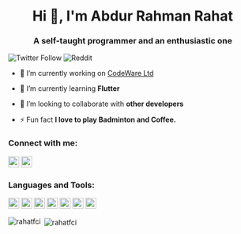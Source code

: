 <h1 align="center">Hi 👋, I'm Abdur Rahman Rahat</h1>
<h3 align="center">A self-taught programmer and an enthusiastic one</h3>

![Twitter Follow](https://img.shields.io/twitter/follow/AbdurRa02110237?label=Abdur%20Rahman&logo=twitter&logoColor=r&style=for-the-badge)
![Reddit](https://img.shields.io/reddit/user-karma/combined/rahat_fci?color=%23E85E1A&label=Rahat%20Rahman&logo=reddit&logoColor=white&style=for-the-badge)

- 🔭 I’m currently working on [CodeWare Ltd](https://codewareltd.com/)

- 🌱 I’m currently learning **Flutter**

- 👯 I’m looking to collaborate with **other developers**

- ⚡ Fun fact **I love to play Badminton and Coffee.**

### Connect with me:

<a href="https://facebook.com/rahatfci" target="blank"><img src="[https://cdn.jsdelivr.net/npm/simple-icons@3.0.1/icons/facebook.svg](https://www.vectorlogo.zone/logos/facebook/facebook-official.svg)" style="background-color:White" alt="rahatfci" height="22" width="22" /></a>
<a href="https://linkedin.com/in/abdur-rahman-rahat" target="blank"><img src="[https://cdn.jsdelivr.net/npm/simple-icons@3.0.1/icons/linkedin.svg](https://www.vectorlogo.zone/logos/linkedin/linkedin-icon.svg)" style="background-color:White" alt="abdur-rahman-rahat" height="22" width="22" /></a>

### Languages and Tools:

<p align="left"><img src="https://www.vectorlogo.zone/logos/dartlang/dartlang-icon.svg" alt="dart" width="22" height="22"/> <img src="https://www.vectorlogo.zone/logos/flutterio/flutterio-icon.svg" alt="flutter" width="22" height="22"/> <img src="https://www.vectorlogo.zone/logos/figma/figma-icon.svg" alt="figma" width="22" height="22"/> <img src="https://www.vectorlogo.zone/logos/firebase/firebase-icon.svg" alt="firebase" width="22" height="22"/> <img src="https://www.vectorlogo.zone/logos/git-scm/git-scm-icon.svg" alt="git" width="22" height="22"/> <img src="https://www.vectorlogo.zone/logos/php/php-ar21.svg" alt="php" width="22" height="22"/> <img src="https://www.vectorlogo.zone/logos/mysql/mysql-ar21.svg" alt="mysql" width="22" height="22"/></p>

<p><img align="left" src="https://github-readme-stats.vercel.app/api/top-langs/?username=rahatfci&layout=compact&hide=html" alt="rahatfci" /></p>

<p>&nbsp;<img align="center" src="https://github-readme-stats.vercel.app/api?username=rahatfci&show_icons=true" alt="rahatfci" /></p>


